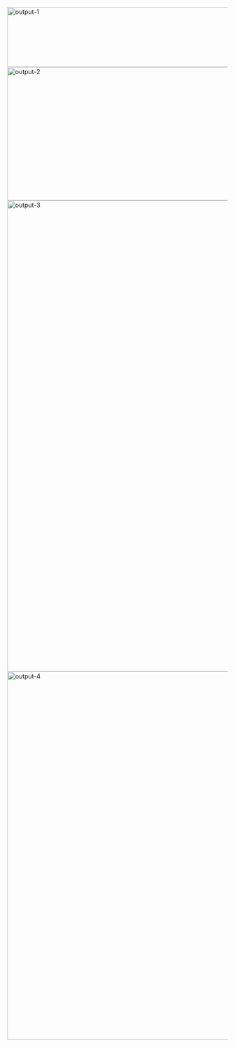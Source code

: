 <img width="1680" height="137" alt="output-1" src="https://github.com/user-attachments/assets/5323816e-cf2f-4521-be38-b4bd9509e994" />
<img width="566" height="305" alt="output-2" src="https://github.com/user-attachments/assets/e84f7e8e-a471-4780-99fa-1b7ae6634b94" />
<img width="1918" height="1078" alt="output-3" src="https://github.com/user-attachments/assets/9501e686-18db-4c82-814e-0bedb92d60bc" />
<img width="1807" height="842" alt="output-4" src="https://github.com/user-attachments/assets/f1bbf2b5-b451-40de-addf-f5412bcb43d4" />
